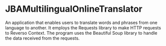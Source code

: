 # JBAMultilingualOnlineTranslator

An application that enables users to translate words and phrases from one language to another.
It employs the Requests library to make HTTP requests to Reverso Context. 
The program uses the Beautiful Soup library to handle the data received from the requests.
